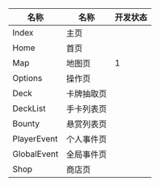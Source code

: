 | 名称        | 名称       | 开发状态 |
| ----------- | ---------- | -------- |
| Index       | 主页       |          |
| Home        | 首页       |          |
| Map         | 地图页     | 1        |
| Options     | 操作页     |          |
| Deck        | 卡牌抽取页 |          |
| DeckList    | 手卡列表页 |          |
| Bounty      | 悬赏列表页 |          |
| PlayerEvent | 个人事件页 |          |
| GlobalEvent | 全局事件页 |          |
| Shop        | 商店页     |          |

